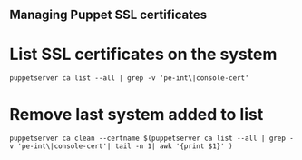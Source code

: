 ## Managing Puppet SSL certificates

# List SSL certificates on the system

```
puppetserver ca list --all | grep -v 'pe-int\|console-cert'
```

# Remove last system added to list

```
puppetserver ca clean --certname $(puppetserver ca list --all | grep -v 'pe-int\|console-cert'| tail -n 1| awk '{print $1}' )
```



